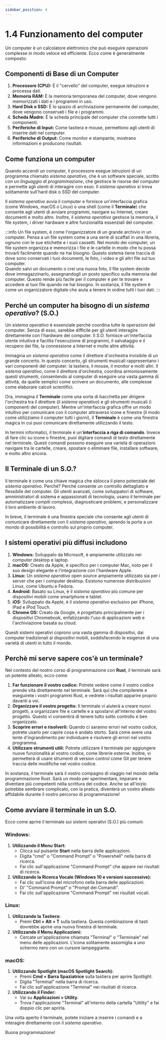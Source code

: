 ```yaml
---
sidebar_position: 4
---
```


# 1.4 Funzionamento del computer
Un computer è un calcolatore elettronico che può eseguire operazioni complesse in modo veloce ed efficiente. Ecco come è generalmente composto:

## Componenti di Base di un Computer
1. **Processore (CPU):** È il "cervello" del computer, esegue istruzioni e processa dati.
2. **Memoria RAM:** È la memoria temporanea del computer, dove vengono memorizzati i dati e i programmi in uso.
3. **Hard Disk o SSD:** È lo spazio di archiviazione permanente del computer, dove vengono conservati i file e i programmi.
4. **Scheda Madre:** È la scheda principale del computer che connette tutti i componenti.
5. **Periferiche di Input:** Come tastiera e mouse, permettono agli utenti di inserire dati nel computer.
6. **Periferiche di Output:** Come monitor e stampante, mostrano informazioni e producono risultati.

## Come funziona un computer
Quando accendi un computer, il processore esegue istruzioni di un programma chiamato *sistema operativo*, che è un software speciale, scritto con un *linguaggio di programmazione*, che gestisce le risorse del computer e permette agli utenti di interagire con esso. Il *sistema operativo* si trova solitamente sull'hard disk o SSD del computer.

Il *sistema operativo* avvia il computer e fornisce un'interfaccia grafica (come Windows, macOS o Linux) o una shell (come il **Terminale**) che consente agli utenti di avviare programmi, navigare su Internet, creare documenti e molto altro. Inoltre, il *sistema operativo* gestisce la memoria, il file system, i driver hardware e altre funzionalità essenziali del computer.

:::info
Un file system, è come l'organizzatore di un grande archivio in un computer. Pensa a un file system come a una serie di scaffali in una libreria, ognuno con le sue etichette e i suoi cassetti. Nel mondo dei computer, un file system organizza e memorizza i file e le cartelle in modo che tu possa trovarli facilmente quando ne hai bisogno. Questo sistema tiene traccia di dove sono conservati i tuoi documenti, le foto, i video e gli altri file sul tuo computer.  
Quando salvi un documento o crei una nuova foto, il file system decide dove immagazzinarlo, assegnandogli un posto specifico sulla memoria del computer. Questo rende più facile per il computer e per te trovare e accedere ai tuoi file quando ne hai bisogno. In sostanza, il file system è come un organizzatore digitale che aiuta a tenere in ordine tutti i tuoi dati.
:::

## Perché un computer ha bisogno di un *sistema operativo*? (S.O.)
Un *sistema operativo* è essenziale perché coordina tutte le operazioni del computer. Senza di esso, sarebbe difficile per gli utenti interagire direttamente con l'hardware del computer. Il *S.O.* fornisce un'interfaccia utente intuitiva e facilita l'esecuzione di programmi, il salvataggio e il recupero dei file, la connessione a Internet e molte altre attività.

Immagina un *sistema operativo* come il direttore d'orchestra invisibile di un grande concerto. In questo concerto, gli strumenti musicali rappresentano i vari componenti del computer: la tastiera, il mouse, il monitor e molti altri. Il *sistema operativo*, come il direttore d'orchestra, coordina armoniosamente questi strumenti, consentendo al computer di eseguire una vasta gamma di attività, da quelle semplici come scrivere un documento, alle complesse come elaborare calcoli scientifici.

Ora, immagina il **Terminale** come una sorta di bacchetta per dirigere l'orchestra tra il direttore (il *sistema operativo*) e gli strumenti musicali (i componenti del computer). Mentre un'interfaccia grafica offre un modo intuitivo per comunicare con il computer attraverso icone e finestre (il modo come utilizziamo il computer tutti i giorni), il **Terminale** è come una finestra magica in cui puoi comunicare direttamente utilizzando il testo.

In termini informatici, il terminale è un'**interfaccia a riga di comando**. Invece di fare clic su icone o finestre, puoi digitare comandi di testo direttamente nel terminale. Questi comandi possono eseguire una varietà di operazioni: navigare tra le cartelle, creare, spostare o eliminare file, installare software, e molto altro ancora.

## Il Terminale di un S.O.?
Il terminale è come una chiave magica che sblocca il pieno potenziale del *sistema operativo*. Perché? Perché consente un controllo dettagliato e flessibile del computer. Gli utenti avanzati, come sviluppatori di software, amministratori di sistema e appassionati di tecnologia, usano il terminale per automatizzare compiti complessi, diagnosticare problemi, e personalizzare il loro ambiente di lavoro.

In breve, il terminale è una finestra speciale che consente agli utenti di comunicare direttamente con il *sistema operativo*, aprendo la porta a un mondo di possibilità e controllo sul proprio computer.

## I sistemi operativi più diffusi includono
1. **Windows:** Sviluppato da Microsoft, è ampiamente utilizzato nei computer desktop e laptop.
2. **macOS:** Creato da Apple, è specifico per i computer Mac, noto per il suo design elegante e l'integrazione con l'hardware Apple.
3. **Linux:** Un *sistema operativo* open source ampiamente utilizzato sia per i server che per i computer desktop. Esistono numerose distribuzioni Linux, come Ubuntu e Fedora.
4. **Android:** Basato su Linux, è il *sistema operativo* più comune per dispositivi mobili come smartphone e tablet.
5. **iOS:** Sviluppato da Apple, è il *sistema operativo* esclusivo per iPhone, iPad e iPod Touch.
6. **Chrome OS:** Creato da Google, è progettato principalmente per i dispositivi Chromebook, enfatizzando l'uso di applicazioni web e l'archiviazione basata su cloud.

Questi sistemi operativi coprono una vasta gamma di dispositivi, dai computer tradizionali ai dispositivi mobili, soddisfacendo le esigenze di una varietà di utenti in tutto il mondo.

## Perchè mi serve sapere cos'è un terminale?
Nel contesto del nostro corso di programmazione con **Rust**, il terminale sarà un potente alleato, ecco come:

1. **Far funzionare il vostro codice:** Potrete vedere come il vostro codice prende vita direttamente nel terminale. Sarà qui che compilerete e eseguirete i vostri programmi Rust, e vedrete i risultati apparire proprio davanti a voi.
2. **Organizzare il vostro progetto:** Il terminale vi aiuterà a creare nuovi progetti, a organizzare file e cartelle e a spostarvi all'interno del vostro progetto. Questo vi consentirà di tenere tutto sotto controllo e ben organizzato.
3. **Scoprire errori e risolverli:** Quando ci saranno errori nel vostro codice, potrete usarlo per capire cosa è andato storto. Sarà come avere una lente d'ingrandimento per individuare e risolvere gli errori nel vostro programma.
4. **Utilizzare strumenti utili:** Potrete utilizzare il terminale per aggiungere nuove funzionalità al vostro codice, come librerie esterne. Inoltre, vi permetterà di usare strumenti di version control come Git per tenere traccia delle modifiche nel vostro codice.

In sostanza, il terminale sarà il vostro compagno di viaggio nel mondo della programmazione Rust. Sarà un modo per sperimentare, imparare e diventare più competenti nella scrittura del codice. Anche se all'inizio potrebbe sembrare complicato, con la pratica, diventerà un vostro alleato affidabile durante il vostro percorso di programmazione!

## Come avviare il terminale in un S.O.
Ecco come aprire il terminale sui sistemi operativi (S.O.) più comuni:

### **Windows:**
1. **Utilizzando il Menu Start:**
   - Clicca sul pulsante **Start** nella barra delle applicazioni.
   - Digita "cmd" o "Command Prompt" o "Powershell" nella barra di ricerca.
   - Fai clic sull'applicazione "Command Prompt" che appare nei risultati di ricerca.
2. **Utilizzando la Ricerca Vocale (Windows 10 e versioni successive):**
   - Fai clic sull'icona del microfono nella barra delle applicazioni.
   - Di' "Command Prompt" o "Prompt dei Comandi".
   - Fai clic sull'applicazione "Command Prompt" nei risultati vocali.

### **Linux:**
1. **Utilizzando la Tastiera:**
   - Premi **Ctrl + Alt + T** sulla tastiera. Questa combinazione di tasti dovrebbe aprire una nuova finestra di terminale.
2. **Utilizzando il Menu Applicazioni:**
   - Cercate un'applicazione chiamata "Terminal" o "Terminale" nel menu delle applicazioni. L'icona solitamente assomiglia a uno schermo nero con un cursore lampeggiante.

### **macOS:**
1. **Utilizzando Spotlight (macOS Spotlight Search):**
   - Premi **Cmd + Barra Spaziatrice** sulla tastiera per aprire Spotlight.
   - Digita "Terminal" nella barra di ricerca.
   - Fai clic sull'applicazione "Terminal" nei risultati di ricerca.
2. **Utilizzando il Finder:**
   - Vai su **Applicazioni > Utility.**
   - Trova l'applicazione "Terminal" all'interno della cartella "Utility" e fai doppio clic per aprirla.

Una volta aperto il terminale, potete iniziare a inserire i comandi e a interagire direttamente con il *sistema operativo*. 

Buona programmazione!